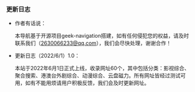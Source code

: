 ### 更新日志

- 作者有话说：

  本导航基于开源项目geek-navigation搭建，如有任何侵犯您的权益，请及时联系我们（2630066233@qq.com），我们会尽快处理，谢谢合作！

- 更新日志（2022/6/1）1.0：

  本站于2022年6月1日正式上线，收录网址60个，其中包括分类：影视综合、聚合搜索、港澳台外剧综合、动漫综合、云盘磁力。所有网址皆经过测试可用，如有不能用烦请用户积极反馈，我们会及时更新网址。